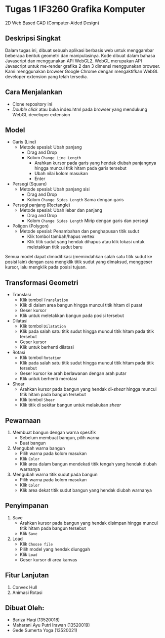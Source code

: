# Tugas 1 IF3260 Grafika Komputer

2D Web Based CAD (Computer-Aided Design)

## Deskripsi Singkat

Dalam tugas ini, dibuat sebuah aplikasi berbasis web untuk menggambar beberapa bentuk geometri dan manipulasinya. Kode dibuat dalam bahasa Javascript dan menggunakan API WebGL2. WebGL merupakan API Javascript untuk me-render grafika 2 dan 3 dimensi menggunakan browser. Kami menggunakan browser Google Chrome dengan mengaktifkan WebGL developer extension yang telah tersedia.

## Cara Menjalankan

- Clone repository ini
- _Double click_ atau buka index.html pada browser yang mendukung WebGL developer extension

## Model

- Garis (Line)
  - Metode spesial: Ubah panjang
    - Drag and Drop
    - Kolom `Change Line Length`
      - Arahkan kursor pada garis yang hendak diubah panjangnya hingga muncul titik hitam pada garis tersebut
      - Ubah nilai kolom masukan
      - Enter
- Persegi (Square)
  - Metode spesial: Ubah panjang sisi
    - Drag and Drop
    - Kolom `Change Sides Length`
      Sama dengan garis
- Persegi panjang (Rectangle)
  - Metode spesial: Ubah lebar dan panjang
    - Drag and Drop
    - Kolom `Change Sides Length`
      Mirip dengan garis dan persegi
- Poligon (Polygon)
  - Metode spesial: Penambahan dan penghapusan titik sudut
    - Klik tombol tambah/hapus vertex
    - Klik titik sudut yang hendak dihapus atau klik lokasi untuk meletakkan titik sudut baru

Semua model dapat dimodifikasi (memindahkan salah satu titik sudut ke posisi lain) dengan cara mengklik titik sudut yang dimaksud, menggeser kursor, lalu mengklik pada posisi tujuan.

## Transformasi Geometri

- Translasi
  - Klik tombol `Translation`
  - Klik di dalam area bangun hingga muncul titik hitam di pusat
  - Geser kursor
  - Klik untuk meletakkan bangun pada posisi tersebut
- Dilatasi
  - Klik tombol `Dilatation`
  - Klik pada salah satu titik sudut hingga muncul titik hitam pada titik tersebut
  - Geser kursor
  - Klik untuk berhenti dilatasi
- Rotasi
  - Klik tombol `Rotation`
  - Klik pada salah satu titik sudut hingga muncul titik hitam pada titik tersebut
  - Geser kursor ke arah berlawanan dengan arah putar
  - Klik untuk berhenti merotasi
- Shear
  - Arahkan kursor pada bangun yang hendak di-_shear_ hingga muncul titik hitam pada bangun tersebut
  - Klik tombol `Shear`
  - Klik titik di sekitar bangun untuk melakukan _shear_

## Pewarnaan

1. Membuat bangun dengan warna spesifik
   - Sebelum membuat bangun, pilih warna
   - Buat bangun
2. Mengubah warna bangun
   - Pilih warna pada kolom masukan
   - Klik `Color`
   - Klik area dalam bangun mendekati titik tengah yang hendak diubah warnanya
3. Mengubah warna titik sudut pada bangun
   - Pilih warna pada kolom masukan
   - Klik `Color`
   - Klik area dekat titik sudut bangun yang hendak diubah warnanya

## Penyimpanan

1. Save
   - Arahkan kursor pada bangun yang hendak disimpan hingga muncul titik hitam pada bangun tersebut
   - Klik `Save`
2. Load
   - Klik `Choose file`
   - Pilih model yang hendak diunggah
   - Klik `Load`
   - Geser kursor di area kanvas

## Fitur Lanjutan

1. Convex Hull
2. Animasi Rotasi

## Dibuat Oleh:

- Bariza Haqi (13520018)
- Maharani Ayu Putri Irawan (13520019)
- Gede Sumerta Yoga (13520021)
